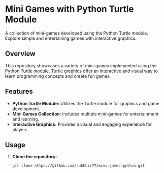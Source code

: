 # Mini Games with Python Turtle Module

A collection of mini-games developed using the Python Turtle module. Explore simple and entertaining games with interactive graphics.

## Overview

This repository showcases a variety of mini-games implemented using the Python Turtle module. Turtle graphics offer an interactive and visual way to learn programming concepts and create fun games.

## Features

- **Python Turtle Module:** Utilizes the Turtle module for graphics and game development.
- **Mini Games Collection:** Includes multiple mini-games for entertainment and learning.
- **Interactive Graphics:** Provides a visual and engaging experience for players.

## Usage

1. **Clone the repository:**
   ```bash
   git clone https://github.com/sukhbir77/mini-games-python.git
